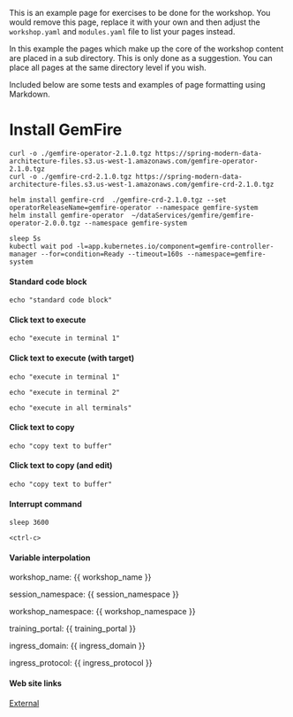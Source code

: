 This is an example page for exercises to be done for the workshop. You would remove this page, replace it with your own and then adjust the `workshop.yaml` and `modules.yaml` file to list your pages instead.

In this example the pages which make up the core of the workshop content are placed in a sub directory. This is only done as a suggestion. You can place all pages at the same directory level if you wish.

Included below are some tests and examples of page formatting using Markdown.

# Install GemFire


```shell script
curl -o ./gemfire-operator-2.1.0.tgz https://spring-modern-data-architecture-files.s3.us-west-1.amazonaws.com/gemfire-operator-2.1.0.tgz
curl -o ./gemfire-crd-2.1.0.tgz https://spring-modern-data-architecture-files.s3.us-west-1.amazonaws.com/gemfire-crd-2.1.0.tgz

```


```shell
helm install gemfire-crd  ./gemfire-crd-2.1.0.tgz --set operatorReleaseName=gemfire-operator --namespace gemfire-system 
helm install gemfire-operator  ~/dataServices/gemfire/gemfire-operator-2.0.0.tgz --namespace gemfire-system

sleep 5s
kubectl wait pod -l=app.kubernetes.io/component=gemfire-controller-manager --for=condition=Ready --timeout=160s --namespace=gemfire-system

```

#### Standard code block

```
echo "standard code block"
```

#### Click text to execute

```execute
echo "execute in terminal 1"
```

#### Click text to execute (with target)

```execute-1
echo "execute in terminal 1"
```

```execute-2
echo "execute in terminal 2"
```

```execute-all
echo "execute in all terminals"
```

#### Click text to copy

```copy
echo "copy text to buffer"
```

#### Click text to copy (and edit)

```copy-and-edit
echo "copy text to buffer"
```

#### Interrupt command

```execute
sleep 3600
```

```execute
<ctrl-c>
```

#### Variable interpolation

workshop_name: {{ workshop_name }}

session_namespace: {{ session_namespace }}

workshop_namespace: {{ workshop_namespace }}

training_portal: {{ training_portal }}

ingress_domain: {{ ingress_domain }}

ingress_protocol: {{ ingress_protocol }}

#### Web site links

[External](https://github.com/eduk8s)
